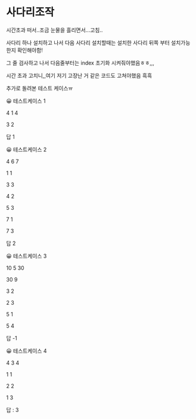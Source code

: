 # 사다리조작

시간초과 떠서..조금 눈물을 흘리면서...고침..

사다리 하나 설치하고 나서 다음 사다리 설치할때는 설치한 사다리 뒤쪽 부터 설치가능한지 확인해야함!

그 줄 검사하고 나서 다음줄부터는 index 초기화 시켜줘야했음ㅎㅎ,,,

시간 초과 고치니,,여기 저기 고장난 거 같은 코드도 고쳐야했음 흑흑



추가로 돌려본 테스트 케이스ㅠ

😀 테스트케이스 1

4 1 4

3 2

답 1



😀 테스트케이스 2

4 6 7

1 1

3 3

4 2

5 3

7 1

7 3

답 2



😀 테스트케이스 3

10 5 30

30 9

3 2

2 3

5 1

5 4

답 -1



😀 테스트케이스 4

4 3 4

1 1

2 2 

1 3

답 : 3





